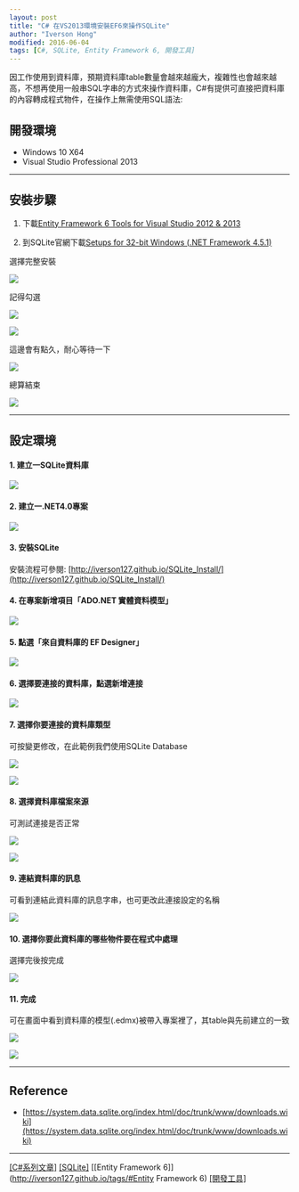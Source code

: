 ```yaml
---
layout: post
title: "C# 在VS2013環境安裝EF6來操作SQLite"
author: "Iverson Hong"
modified: 2016-06-04
tags: [C#, SQLite, Entity Framework 6, 開發工具]
---
```


因工作使用到資料庫，預期資料庫table數量會越來越龐大，複雜性也會越來越高，不想再使用一般串SQL字串的方式來操作資料庫，C#有提供可直接把資料庫的內容轉成程式物件，在操作上無需使用SQL語法:

## 開發環境 ##

- Windows 10 X64
- Visual Studio Professional 2013

----------

## 安裝步驟 ##

1. 下載[Entity Framework 6 Tools for Visual Studio 2012 & 2013](https://www.microsoft.com/en-us/download/details.aspx?id=40762)

2. 到SQLite官網下載[Setups for 32-bit Windows (.NET Framework 4.5.1)](https://system.data.sqlite.org/downloads/1.0.101.0/sqlite-netFx451-setup-bundle-x86-2013-1.0.101.0.exe)

選擇完整安裝

![](..\images\postImage\CSharp_EF6_SQLite_VS2013_Install\001.png)

記得勾選

![](..\images\postImage\CSharp_EF6_SQLite_VS2013_Install\002.png)

![](..\images\postImage\CSharp_EF6_SQLite_VS2013_Install\003.png)

這邊會有點久，耐心等待一下

![](..\images\postImage\CSharp_EF6_SQLite_VS2013_Install\004.png)

總算結束

![](..\images\postImage\CSharp_EF6_SQLite_VS2013_Install\005.png)

----------

## 設定環境 ##

#### 1. 建立一SQLite資料庫 ####

![](..\images\postImage\CSharp_EF6_SQLite_VS2013_Install\010.png)

#### 2. 建立一.NET4.0專案 ####

![](..\images\postImage\CSharp_EF6_SQLite_VS2013_Install\006.png)

#### 3. 安裝SQLite ####

安裝流程可參閱: [http://iverson127.github.io/SQLite_Install/](http://iverson127.github.io/SQLite_Install/)

#### 4. 在專案新增項目「ADO.NET 實體資料模型」 ####

![](..\images\postImage\CSharp_EF6_SQLite_VS2013_Install\007.png)

#### 5. 點選「來自資料庫的 EF Designer」 ####

![](..\images\postImage\CSharp_EF6_SQLite_VS2013_Install\008.png)

#### 6. 選擇要連接的資料庫，點選新增連接 ####

![](..\images\postImage\CSharp_EF6_SQLite_VS2013_Install\009.png)

#### 7. 選擇你要連接的資料庫類型 ####

可按變更修改，在此範例我們使用SQLite Database

![](..\images\postImage\CSharp_EF6_SQLite_VS2013_Install\011.png)


![](..\images\postImage\CSharp_EF6_SQLite_VS2013_Install\012.png)

#### 8. 選擇資料庫檔案來源 ####

可測試連接是否正常

![](..\images\postImage\CSharp_EF6_SQLite_VS2013_Install\013.png)

![](..\images\postImage\CSharp_EF6_SQLite_VS2013_Install\014.png)

#### 9. 連結資料庫的訊息 ####

可看到連結此資料庫的訊息字串，也可更改此連接設定的名稱

![](..\images\postImage\CSharp_EF6_SQLite_VS2013_Install\015.png)

#### 10. 選擇你要此資料庫的哪些物件要在程式中處理 ####

選擇完後按完成

![](..\images\postImage\CSharp_EF6_SQLite_VS2013_Install\016.png)

#### 11. 完成 ####

可在畫面中看到資料庫的模型(.edmx)被帶入專案裡了，其table與先前建立的一致

![](..\images\postImage\CSharp_EF6_SQLite_VS2013_Install\017.png)

![](..\images\postImage\CSharp_EF6_SQLite_VS2013_Install\018.png)

----------

## Reference ##

- [https://system.data.sqlite.org/index.html/doc/trunk/www/downloads.wiki](https://system.data.sqlite.org/index.html/doc/trunk/www/downloads.wiki)

----------

[[C#系列文章]](http://iverson127.github.io/tags/#C#)
[[SQLite]](http://iverson127.github.io/tags/#SQLite)
[[Entity Framework 6]](http://iverson127.github.io/tags/#Entity Framework 6)
[[開發工具]](http://iverson127.github.io/tags/#開發工具)
